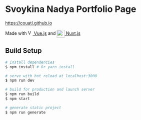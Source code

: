 #  Svoykina Nadya Portfolio Page

https://couatl.github.io

Made with <a href="https://vuejs.org" target="_blank" rel="noopener noreferrer"><img width="15" src="https://vuejs.org/images/logo.png" alt="Vue logo"> Vue.js</a> and <a href="https://nuxtjs.org" target="_blank" rel="noopener noreferrer"><img align="center" width="25" src="http://imgur.com/V4LtoII.png"/> Nuxt.js</a> 

## Build Setup

``` bash
# install dependencies
$ npm install # Or yarn install

# serve with hot reload at localhost:3000
$ npm run dev

# build for production and launch server
$ npm run build
$ npm start

# generate static project
$ npm run generate
```
